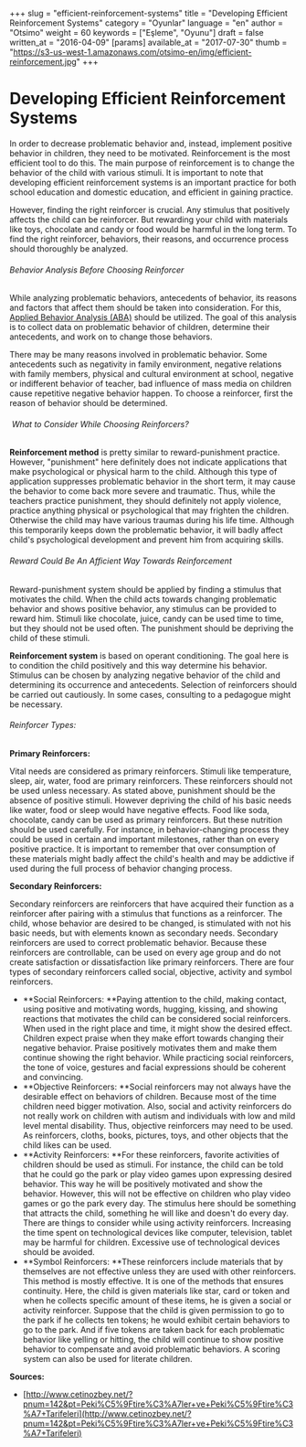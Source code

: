 +++
slug = "efficient-reinforcement-systems"
title = "Developing Efficient Reinforcement Systems"
category = "Oyunlar"
language = "en"
author = "Otsimo"
weight = 60
keywords = ["Eşleme", "Oyunu"]
draft = false
written_at = "2016-04-09"
[params]
available_at = "2017-07-30"
thumb = "https://s3-us-west-1.amazonaws.com/otsimo-en/img/efficient-reinforcement.jpg"
+++

# Developing Efficient Reinforcement Systems

In order to decrease problematic behavior and, instead, implement positive behavior in children, they need to be motivated. Reinforcement is the most efficient tool to do this. The main purpose of reinforcement is to change the behavior of the child with various stimuli. It is important to note that developing efficient reinforcement systems is an important practice for both school education and domestic education, and efficient in gaining practice.

However, finding the right reinforcer is crucial. Any stimulus that positively affects the child can be reinforcer. But rewarding your child with materials like toys, chocolate and candy or food would be harmful in the long term. To find the right reinforcer, behaviors, their reasons, and occurrence process should thoroughly be analyzed.

###### Behavior Analysis Before Choosing Reinforcer

While analyzing problematic behaviors, antecedents of behavior, its reasons and factors that affect them should be taken into consideration. For this, [Applied Behavior Analysis (ABA)](/applied-behavior-analysis-aba-2/) should be utilized. The goal of this analysis is to collect data on problematic behavior of children, determine their antecedents, and work on to change those behaviors.


There may be many reasons involved in problematic behavior. Some antecedents such as negativity in family environment, negative relations with family members, physical and cultural environment at school, negative or indifferent behavior of teacher, bad influence of mass media on children cause repetitive negative behavior happen. To choose a reinforcer, first the reason of behavior should be determined.

######  What to Consider While Choosing Reinforcers?

**Reinforcement method** is pretty similar to reward-punishment practice. However, "punishment" here definitely does not indicate applications that make psychological or physical harm to the child. Although this type of application suppresses problematic behavior in the short term, it may cause the behavior to come back more severe and traumatic. Thus, while the teachers practice punishment, they should definitely not apply violence, practice anything physical or psychological that may frighten the children. Otherwise the child may have various traumas during his life time. Although this temporarily keeps down the problematic behavior, it will badly affect child's psychological development and prevent him from acquiring skills.

###### Reward Could Be An Afficient Way Towards Reinforcement

Reward-punishment system should be applied by finding a stimulus that motivates the child. When the child acts towards changing problematic behavior and shows positive behavior, any stimulus can be provided to reward him. Stimuli like chocolate, juice, candy can be used time to time, but they should not be used often. The punishment should be depriving the child of these stimuli.

**Reinforcement system** is based on operant conditioning. The goal here is to condition the child positively and this way determine his behavior. Stimulus can be chosen by analyzing negative behavior of the child and determining its occurrence and antecedents. Selection of reinforcers should be carried out cautiously. In some cases, consulting to a pedagogue might be necessary.

###### Reinforcer Types:

**Primary Reinforcers:**

Vital needs are considered as primary reinforcers. Stimuli like temperature, sleep, air, water, food are primary reinforcers. These reinforcers should not be used unless necessary. As stated above, punishment should be the absence of positive stimuli. However depriving the child of his basic needs like water, food or sleep would have negative effects. Food like soda, chocolate, candy can be used as primary reinforcers. But these nutrition should be used carefully. For instance, in behavior-changing process they could be used in certain and important milestones, rather than on every positive practice. It is important to remember that over consumption of these materials might badly affect the child's health and may be addictive if used during the full process of behavior changing process.

**Secondary Reinforcers:**

Secondary reinforcers are reinforcers that have acquired their function as a reinforcer after pairing with a stimulus that functions as a reinforcer. The child, whose behavior are desired to be changed, is stimulated with not his basic needs, but with elements known as secondary needs. Secondary reinforcers are used to correct problematic behavior. Because these reinforcers are controllable, can be used on every age group and do not create satisfaction or dissatisfaction like primary reinforcers. There are four types of secondary reinforcers called social, objective, activity and symbol reinforcers.

  * **Social Reinforcers: **Paying attention to the child, making contact, using positive and motivating words, hugging, kissing, and showing reactions that motivates the child can be considered social reinforcers. When used in the right place and time, it might show the desired effect. Children expect praise when they make effort towards changing their negative behavior. Praise positively motivates them and make them continue showing the right behavior. While practicing social reinforcers, the tone of voice, gestures and facial expressions should be coherent and convincing.
  * **Objective Reinforcers: **Social reinforcers may not always have the desirable effect on behaviors of children. Because most of the time children need bigger motivation. Also, social and activity reinforcers do not really work on children with autism and individuals with low and mild level mental disability. Thus, objective reinforcers may need to be used. As reinforcers, cloths, books, pictures, toys, and other objects that the child likes can be used.
  * **Activity Reinforcers: **For these reinforcers, favorite activities of children should be used as stimuli. For instance, the child can be told that he could go the park or play video games upon expressing desired behavior. This way he will be positively motivated and show the behavior. However, this will not be effective on children who play video games or go the park every day. The stimulus here should be something that attracts the child, something he will like and doesn't do every day. There are things to consider while using activity reinforcers. Increasing the time spent on technological devices like computer, television, tablet may be harmful for children. Excessive use of technological devices should be avoided.
  * **Symbol Reinforcers: **These reinforcers include materials that by themselves are not effective unless they are used with other reinforcers. This method is mostly effective. It is one of the methods that ensures continuity. Here, the child is given materials like star, card or token and when he collects specific amount of these items, he is given a social or activity reinforcer. Suppose that the child is given permission to go to the park if he collects ten tokens; he would exhibit certain behaviors to go to the park. And if five tokens are taken back for each problematic behavior like yelling or hitting, the child will continue to show positive behavior to compensate and avoid problematic behaviors. A scoring system can also be used for literate children.

**Sources:**

  * [http://www.cetinozbey.net/?pnum=142&pt=Peki%C5%9Ftire%C3%A7ler+ve+Peki%C5%9Ftire%C3%A7+Tarifeleri](http://www.cetinozbey.net/?pnum=142&pt=Peki%C5%9Ftire%C3%A7ler+ve+Peki%C5%9Ftire%C3%A7+Tarifeleri)
